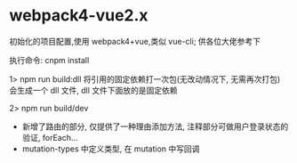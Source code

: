 # webpack4-vue2.x

初始化的项目配置,使用 webpack4+vue,类似 vue-cli; 供各位大佬参考下

执行命令:
cnpm install

1> npm run build:dll
将引用的固定依赖打一次包(无改动情况下, 无需再次打包)
会生成一个 dll 文件, dll 文件下面放的是固定依赖

2> npm run build/dev

- 新增了路由的部分, 仅提供了一种理由添加方法, 注释部分可做用户登录状态的验证, forEach...
- mutation-types 中定义类型, 在 mutation 中写回调

